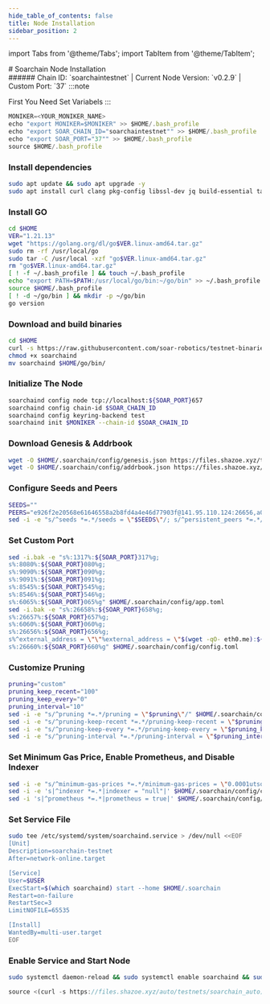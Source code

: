 ```yaml
---
hide_table_of_contents: false
title: Node Installation
sidebar_position: 2
---
```


import Tabs from '@theme/Tabs';
import TabItem from '@theme/TabItem';

<div className="h1-with-icon icon-soarchain">
# Soarchain Node Installation
</div>
###### Chain ID: `soarchaintestnet` | Current Node Version: `v0.2.9` | Custom Port: `37`

<Tabs>

  <TabItem value="manual Installation" label="Manual Installation">
:::note

First You Need Set Variabels
:::

```js
MONIKER=<YOUR_MONIKER_NAME>
echo "export MONIKER=$MONIKER" >> $HOME/.bash_profile
echo "export SOAR_CHAIN_ID="soarchaintestnet"" >> $HOME/.bash_profile
echo "export SOAR_PORT="37"" >> $HOME/.bash_profile
source $HOME/.bash_profile
```

### Install dependencies

```bash
sudo apt update && sudo apt upgrade -y
sudo apt install curl clang pkg-config libssl-dev jq build-essential tar wget  bsdmainutils git make ncdu gcc git jq htop tmux chrony liblz4-tool fail2ban -y
```

### Install GO

```bash
cd $HOME
VER="1.21.13"
wget "https://golang.org/dl/go$VER.linux-amd64.tar.gz"
sudo rm -rf /usr/local/go
sudo tar -C /usr/local -xzf "go$VER.linux-amd64.tar.gz"
rm "go$VER.linux-amd64.tar.gz"
[ ! -f ~/.bash_profile ] && touch ~/.bash_profile
echo "export PATH=$PATH:/usr/local/go/bin:~/go/bin" >> ~/.bash_profile
source $HOME/.bash_profile
[ ! -d ~/go/bin ] && mkdir -p ~/go/bin
go version
```

### Download and build binaries

```bash
cd $HOME
curl -s https://raw.githubusercontent.com/soar-robotics/testnet-binaries/main/v0.2.10/ubuntu22.04/soarchaind > soarchaind
chmod +x soarchaind
mv soarchaind $HOME/go/bin/
```

### Initialize The Node

```bash
soarchaind config node tcp://localhost:${SOAR_PORT}657
soarchaind config chain-id $SOAR_CHAIN_ID
soarchaind config keyring-backend test
soarchaind init $MONIKER --chain-id $SOAR_CHAIN_ID
```

### Download Genesis & Addrbook

```bash
wget -O $HOME/.soarchain/config/genesis.json https://files.shazoe.xyz/testnets/soarchain/genesis.json
wget -O $HOME/.soarchain/config/addrbook.json https://files.shazoe.xyz/testnets/soarchain/addrbook.json
```

### Configure Seeds and Peers

```bash
SEEDS=""
PEERS="e926f2e20568e61646558a2b8fd4a4e46d77903f@141.95.110.124:26656,a028446e34e3c5bd198a60bf6e799a05e8db16a1@116.202.162.188:15656,8949fb771f2859248bf8b315b6f2934107f1cf5a@168.119.241.1:26656,27fc47bc018e1327eddfe99092cc64b3bc594bf9@144.76.97.251:26756,f3cd6b6ebf8376e17e630266348672517aca006a@46.4.5.45:27456,c722e6dc5f762b0ef19be7f8cc8fd67cdf988946@49.12.96.14:26656,3afb7974589e431293a370d10f4dcdb73fa96e9b@157.90.158.222:26656,f2ea5839ecea55e02a859f60926e94eef73a50a6@103.35.64.107:10656,707af7d29be8d3fff3c4f0cdc0b8986a6a8aff63@95.217.200.98:28656,15c8ce51492b22b13be095aac62cf2c33a1cf44e@65.109.68.87:30656,9990ab130eac92a2ed1c3d668e9a1c6e811e8f35@148.251.177.108:27456"
sed -i -e "s/^seeds *=.*/seeds = \"$SEEDS\"/; s/^persistent_peers *=.*/persistent_peers = \"$PEERS\"/" $HOME/.soarchain/config/config.toml
```

### Set Custom Port

```bash
sed -i.bak -e "s%:1317%:${SOAR_PORT}317%g;
s%:8080%:${SOAR_PORT}080%g;
s%:9090%:${SOAR_PORT}090%g;
s%:9091%:${SOAR_PORT}091%g;
s%:8545%:${SOAR_PORT}545%g;
s%:8546%:${SOAR_PORT}546%g;
s%:6065%:${SOAR_PORT}065%g" $HOME/.soarchain/config/app.toml
sed -i.bak -e "s%:26658%:${SOAR_PORT}658%g;
s%:26657%:${SOAR_PORT}657%g;
s%:6060%:${SOAR_PORT}060%g;
s%:26656%:${SOAR_PORT}656%g;
s%^external_address = \"\"%external_address = \"$(wget -qO- eth0.me):${SOAR_PORT}656\"%;
s%:26660%:${SOAR_PORT}660%g" $HOME/.soarchain/config/config.toml
```

### Customize Pruning

```bash
pruning="custom"
pruning_keep_recent="100"
pruning_keep_every="0"
pruning_interval="10"
sed -i -e "s/^pruning *=.*/pruning = \"$pruning\"/" $HOME/.soarchain/config/app.toml
sed -i -e "s/^pruning-keep-recent *=.*/pruning-keep-recent = \"$pruning_keep_recent\"/" $HOME/.soarchain/config/app.toml
sed -i -e "s/^pruning-keep-every *=.*/pruning-keep-every = \"$pruning_keep_every\"/" $HOME/.soarchain/config/app.toml
sed -i -e "s/^pruning-interval *=.*/pruning-interval = \"$pruning_interval\"/" $HOME/.soarchain/config/app.toml
```

### Set Minimum Gas Price, Enable Prometheus, and Disable Indexer

```bash
sed -i -e "s/^minimum-gas-prices *=.*/minimum-gas-prices = \"0.0001utsoar\"/" $HOME/.soarchain/config/app.toml
sed -i -e 's|^indexer *=.*|indexer = "null"|' $HOME/.soarchain/config/config.toml
sed -i 's|^prometheus *=.*|prometheus = true|' $HOME/.soarchain/config/config.toml
```

### Set Service File

```bash
sudo tee /etc/systemd/system/soarchaind.service > /dev/null <<EOF
[Unit]
Description=soarchain-testnet
After=network-online.target

[Service]
User=$USER
ExecStart=$(which soarchaind) start --home $HOME/.soarchain
Restart=on-failure
RestartSec=3
LimitNOFILE=65535

[Install]
WantedBy=multi-user.target
EOF
```

### Enable Service and Start Node

```bash
sudo systemctl daemon-reload && sudo systemctl enable soarchaind && sudo systemctl start soarchaind && sudo journalctl -fu soarchaind -o cat
```

  </TabItem>

  <TabItem value="auto installation" label="Auto Installation" default>

```js
source <(curl -s https://files.shazoe.xyz/auto/testnets/soarchain_auto)
```

  </TabItem>
</Tabs>
